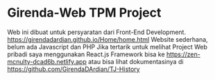 # Girenda-Web TPM Project
Web ini dibuat untuk persyaratan dari Front-End Development.
https://girendadardian.github.io/Home/home.html
Website sederhana, belum ada Javascript dan PHP
Jika tertarik untuk melihat Project Web pribadi saya menggunakan React.js Framework 
bisa ke https://zen-mcnulty-dcad6b.netlify.app atau bisa lihat dokumentasinya
di https://github.com/GirendaDArdian/TJ-History

